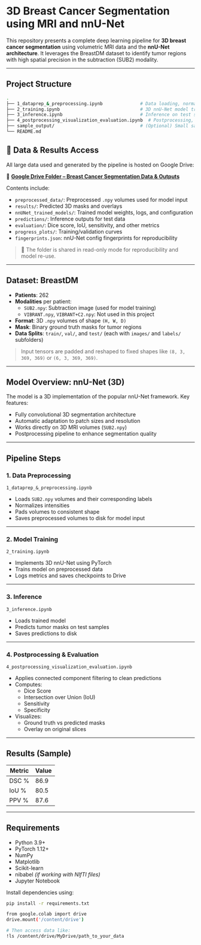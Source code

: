 # 3D Breast Cancer Segmentation using MRI and nnU-Net

This repository presents a complete deep learning pipeline for **3D breast cancer segmentation** using volumetric MRI data and the **nnU-Net architecture**. It leverages the BreastDM dataset to identify tumor regions with high spatial precision in the subtraction (SUB2) modality.

---

## Project Structure

```bash
.
├── 1_dataprep_&_preprocessing.ipynb              # Data loading, normalization, padding
├── 2_training.ipynb                              # 3D nnU-Net model training (PyTorch)
├── 3_inference.ipynb                             # Inference on test samples
├── 4_postprocessing_visualization_evaluation.ipynb  # Postprocessing, visualization, evaluation
├── sample_output/                                # (Optional) Small sample predictions for quick testing
└── README.md

```

## 📂 Data & Results Access

All large data used and generated by the pipeline is hosted on Google Drive:

🔗 [**Google Drive Folder – Breast Cancer Segmentation Data & Outputs**](https://drive.google.com/drive/folders/1qsWCs7Kgdx3kHS0HAzy1GjV-gVhqODOI?usp=sharing)

Contents include:
- `preprocessed_data/`: Preprocessed `.npy` volumes used for model input
- `results/`: Predicted 3D masks and overlays
- `nnUNet_trained_models/`: Trained model weights, logs, and configuration
- `predictions/`: Inference outputs for test data
- `evaluation/`: Dice score, IoU, sensitivity, and other metrics
- `progress_plots/`: Training/validation curves
- `fingerprints.json`: nnU-Net config fingerprints for reproducibility

> 🔐 The folder is shared in read-only mode for reproducibility and model re-use.

---

## Dataset: BreastDM

- **Patients**: 262
- **Modalities** per patient:
  - `SUB2.npy`: Subtraction image (used for model training)
  - `VIBRANT.npy`, `VIBRANT+C2.npy`: Not used in this project
- **Format**: 3D `.npy` volumes of shape `(H, W, D)`
- **Mask**: Binary ground truth masks for tumor regions
- **Data Splits**: `train/`, `val/`, and `test/` (each with `images/` and `labels/` subfolders)

> Input tensors are padded and reshaped to fixed shapes like `(8, 3, 369, 369)` or `(6, 3, 369, 369)`.

---

## Model Overview: nnU-Net (3D)

The model is a 3D implementation of the popular nnU-Net framework. Key features:

- Fully convolutional 3D segmentation architecture
- Automatic adaptation to patch sizes and resolution
- Works directly on 3D MRI volumes (`SUB2.npy`)
- Postprocessing pipeline to enhance segmentation quality

---

## Pipeline Steps

### 1. Data Preprocessing  
 `1_dataprep_&_preprocessing.ipynb`

- Loads `SUB2.npy` volumes and their corresponding labels
- Normalizes intensities
- Pads volumes to consistent shape
- Saves preprocessed volumes to disk for model input

---

### 2. Model Training  
 `2_training.ipynb`

- Implements 3D nnU-Net using PyTorch
- Trains model on preprocessed data
- Logs metrics and saves checkpoints to Drive

---

### 3. Inference  
 `3_inference.ipynb`

- Loads trained model
- Predicts tumor masks on test samples
- Saves predictions to disk

---

### 4. Postprocessing & Evaluation  
 `4_postprocessing_visualization_evaluation.ipynb`

- Applies connected component filtering to clean predictions
- Computes:
  - Dice Score
  - Intersection over Union (IoU)
  - Sensitivity
  - Specificity
- Visualizes:
  - Ground truth vs predicted masks
  - Overlay on original slices

---

## Results (Sample)

| Metric  | Value |
|------   |-------|
| DSC %   |  86.9 |
| IoU %   |  80.5 |
| PPV %   |  87.6 |


---

## Requirements

- Python 3.9+
- PyTorch 1.12+
- NumPy
- Matplotlib
- Scikit-learn
- nibabel *(if working with NIfTI files)*
- Jupyter Notebook

Install dependencies using:

```bash
pip install -r requirements.txt
```

```bash
from google.colab import drive
drive.mount('/content/drive')

# Then access data like:
!ls /content/drive/MyDrive/path_to_your_data
```
